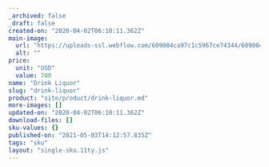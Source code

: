 ```yaml
---
_archived: false
_draft: false
created-on: "2020-04-02T06:10:11.362Z"
main-image:
  url: "https://uploads-ssl.webflow.com/609004ca97c1c5967ce74344/609004ca97c1c53f12e74350_Drink%202.png"
  alt: ""
price:
  unit: "USD"
  value: 700
name: "Drink Liquor"
slug: "drink-liquor"
product: "site/product/drink-liquor.md"
more-images: []
updated-on: "2020-04-02T06:10:11.362Z"
download-files: []
sku-values: {}
published-on: "2021-05-03T14:12:57.835Z"
tags: "sku"
layout: "single-sku.11ty.js"
---
```



